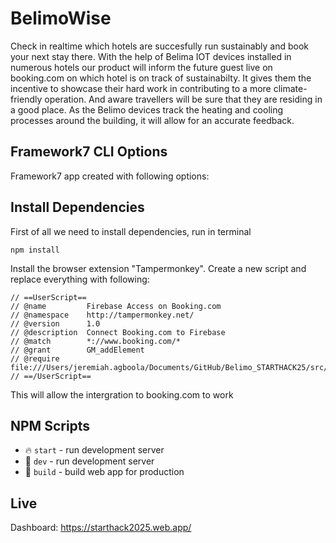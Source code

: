 # BelimoWise

Check in realtime which hotels are succesfully run sustainably and book your next stay there. With the help of Belima IOT devices installed in numerous hotels our product will inform the future guest live on booking.com on which hotel is on track of sustainabilty. It gives them the incentive to showcase their hard work in contributing to a more climate-friendly operation. And aware travellers will be sure that they are residing in a good place.
As the Belimo devices track the heating and cooling processes around the building, it will allow for an accurate feedback. 

## Framework7 CLI Options

Framework7 app created with following options:

## Install Dependencies

First of all we need to install dependencies, run in terminal
```
npm install
```

Install the browser extension "Tampermonkey". Create a new script and replace everything with following:
```
// ==UserScript==
// @name         Firebase Access on Booking.com
// @namespace    http://tampermonkey.net/
// @version      1.0
// @description  Connect Booking.com to Firebase
// @match        *://www.booking.com/*
// @grant        GM_addElement
// @require      file:///Users/jeremiah.agboola/Documents/GitHub/Belimo_STARTHACK25/src/tamper.js
// ==/UserScript==
```
This will allow the intergration to booking.com to work



## NPM Scripts

* 🔥 `start` - run development server
* 🔧 `dev` - run development server
* 🔧 `build` - build web app for production

## Live
Dashboard: https://starthack2025.web.app/
